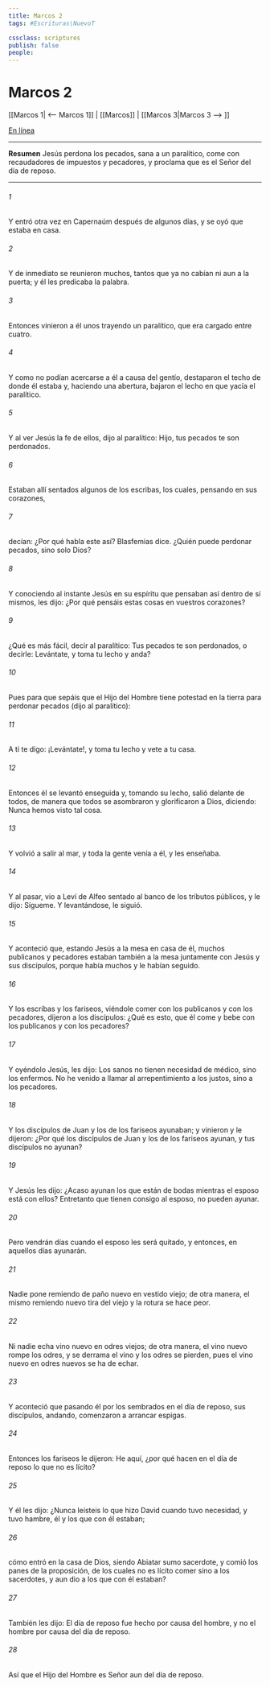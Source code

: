 ```yaml
---
title: Marcos 2
tags: #Escrituras\NuevoT

cssclass: scriptures
publish: false
people:
---
```


# Marcos 2
[[Marcos 1| <-- Marcos 1]] | [[Marcos]] | [[Marcos 3|Marcos 3 --> ]]

[En línea](https://churchofjesuschrist.org/study/scriptures/nt/mark/2?lang=spa)

---
__Resumen__
Jesús perdona los pecados, sana a un paralítico, come con recaudadores de impuestos y pecadores, y proclama que es el Señor del día de reposo.

---
###### 1 
Y entró  otra vez en Capernaúm después de algunos días, y se oyó que estaba en casa.

###### 2 
Y de inmediato se reunieron muchos, tantos que ya no cabían ni aun a la puerta; y él les predicaba la palabra.

###### 3 
Entonces vinieron a él unos trayendo un paralítico, que era cargado entre cuatro.

###### 4 
Y como no podían acercarse a él a causa del gentío, destaparon el techo de donde él estaba y, haciendo una abertura, bajaron el lecho en que yacía el paralítico.

###### 5 
Y al ver Jesús la fe de ellos, dijo al paralítico: Hijo, tus pecados te son perdonados.

###### 6 
Estaban allí sentados algunos de los escribas, los cuales, pensando en sus corazones,

###### 7 
decían: ¿Por qué habla este así? Blasfemias dice. ¿Quién puede perdonar pecados, sino solo Dios?

###### 8 
Y conociendo al instante Jesús en su espíritu que pensaban así dentro de sí mismos, les dijo: ¿Por qué pensáis estas cosas en vuestros corazones?

###### 9 
¿Qué es más fácil, decir al paralítico: Tus pecados te son perdonados, o decirle: Levántate, y toma tu lecho y anda?

###### 10 
Pues para que sepáis que el Hijo del Hombre tiene potestad en la tierra para perdonar pecados (dijo al paralítico):

###### 11 
A ti te digo: ¡Levántate!, y toma tu lecho y vete a tu casa.

###### 12 
Entonces él se levantó enseguida y, tomando su lecho, salió delante de todos, de manera que todos se asombraron y glorificaron a Dios, diciendo: Nunca hemos visto tal cosa.

###### 13 
Y volvió a salir al mar, y toda la gente venía a él, y les enseñaba.

###### 14 
Y al pasar, vio a Leví  de Alfeo sentado al banco de los tributos públicos, y le dijo: Sígueme. Y levantándose, le siguió.

###### 15 
Y aconteció que, estando Jesús a la mesa en casa de él, muchos publicanos y pecadores estaban también a la mesa juntamente con Jesús y sus discípulos, porque había muchos y le habían seguido.

###### 16 
Y los escribas y los fariseos, viéndole comer con los publicanos y con los pecadores, dijeron a los discípulos: ¿Qué es esto, que él come y bebe con los publicanos y con los pecadores?

###### 17 
Y oyéndolo Jesús, les dijo: Los sanos no tienen necesidad de médico, sino los enfermos. No he venido a llamar al arrepentimiento a los justos, sino a los pecadores.

###### 18 
Y los discípulos de Juan y los de los fariseos ayunaban; y vinieron y le dijeron: ¿Por qué los discípulos de Juan y los de los fariseos ayunan, y tus discípulos no ayunan?

###### 19 
Y Jesús les dijo: ¿Acaso ayunan los que están de bodas mientras el esposo está con ellos? Entretanto que tienen consigo al esposo, no pueden ayunar.

###### 20 
Pero vendrán días cuando el esposo les será quitado, y entonces, en aquellos días ayunarán.

###### 21 
Nadie pone remiendo de paño nuevo en vestido viejo; de otra manera, el mismo remiendo nuevo tira del viejo y la rotura se hace peor.

###### 22 
Ni nadie echa vino nuevo en odres viejos; de otra manera, el vino nuevo rompe los odres, y se derrama el vino y los odres se pierden, pues el vino nuevo en odres nuevos se ha de echar.

###### 23 
Y aconteció que pasando él por los sembrados en el día de reposo, sus discípulos, andando, comenzaron a arrancar espigas.

###### 24 
Entonces los fariseos le dijeron: He aquí, ¿por qué hacen en el día de reposo lo que no es lícito?

###### 25 
Y él les dijo: ¿Nunca leísteis lo que hizo David cuando tuvo necesidad, y tuvo hambre, él y los que con él estaban;

###### 26 
cómo entró en la casa de Dios, siendo Abiatar sumo sacerdote, y comió los panes de la proposición, de los cuales no es lícito comer sino a los sacerdotes, y aun dio a los que con él estaban?

###### 27 
También les dijo: El día de reposo fue hecho por causa del hombre, y no el hombre por causa del día de reposo.

###### 28 
Así que el Hijo del Hombre es Señor aun del día de reposo.

